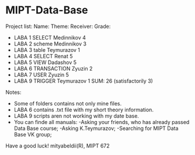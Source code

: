 # MIPT-Data-Base
Project list:
   Name:    Theme:          Receiver:     Grade:
 - LABA 1   SELECT          Medinnikov    4
 - LABA 2   scheme          Medinnikov    3
 - LABA 3   table           Teymurazov    1
 - LABA 4   SELECT          Renat         5
 - LABA 5   VIEW            Dadashov      5
 - LABA 6   TRANSACTION     Zyuzin        2
 - LABA 7   USER            Zyuzin        5
 - LABA 9   TRIGGER         Teymurazov    1
 SUM: 26 (satisfactorily 3) 
 
Notes:
 - Some of folders contains not only mine files.
 - LABA 6 contains .txt file with my short theory information.
 - LABA 9 scripts aren not working with my date base.
 - You can finde all manuals:
    -Asking your friends, who has already passed Data Base course;
    -Asking K.Teymurazov;
    -Searching for MIPT Data Base VK group;
    
Have a good luck!
mityabeldii(R), MIPT 672
